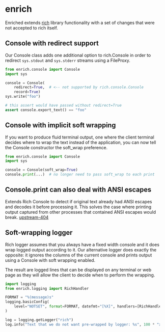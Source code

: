 # enrich

Enriched extends [rich](https://pypi.org/project/rich/) library functionality
with a set of changes that were not accepted to rich itself.

## Console with redirect support

Our Console class adds one additional option to rich.Console in order to
redirect `sys.stdout` and `sys.stderr` streams using a FileProxy.

```python
from enrich.console import Console
import sys

console = Console(
    redirect=True,  # <-- not supported by rich.console.Console
    record=True)
sys.write("foo")

# this assert would have passed without redirect=True
assert console.export_text() == "foo"
```

## Console with implicit soft wrapping

If you want to produce fluid terminal output, one where the client terminal
decides where to wrap the text instead of the application, you can now
tell the Console constructor the soft_wrap preference.

```python
from enrich.console import Console
import sys

console = Console(soft_wrap=True)
console.print(...)  # no longer need to pass soft_wrap to each print
```

## Console.print can also deal with ANSI escapes

Extends Rich Console to detect if original text already had ANSI escapes and
decodes it before processing it. This solves the case where printing
output captured from other processes that contained ANSI escapes would break.
[upstream-404](https://github.com/willmcgugan/rich/discussions/404)

## Soft-wrapping logger

Rich logger assumes that you always have a fixed width console and it does
wrap logged output according to it. Our alternative logger does exactly the
opposite: it ignores the columns of the current console and prints output
using a Console with soft wrapping enabled.

The result are logged lines that can be displayed on any terminal or web
page as they will allow the client to decide when to perform the wrapping.

```python
import logging
from enrich.logging import RichHandler

FORMAT = "%(message)s"
logging.basicConfig(
    level="NOTSET", format=FORMAT, datefmt="[%X]", handlers=[RichHandler()]
)

log = logging.getLogger("rich")
log.info("Text that we do not want pre-wrapped by logger: %s", 100 * "x")
```
